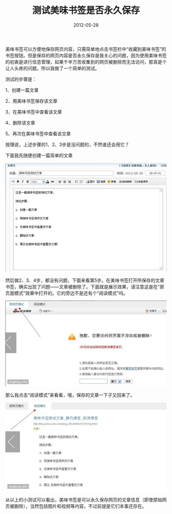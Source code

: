 ﻿---
title: "测试美味书签是否永久保存"
date: 2012-05-28
categories: 
  - "software_programming"
tags: 
  - "信息收集"
  - "知识管理"
  - "美味书签"
---

美味书签可以方便地保存网页内容，只需简单地点击书签栏中“收藏到美味书签”的书签按钮。但是保存的网页内容是否永久保存是我关心的问题，因为使用美味书签的初衷是进行信息管理，如果千辛万苦收集到的网页被删除而无法访问，那真是个让人头疼的问题。所以我做了一个简单的测试。

测试的步骤是：

1、创建一篇文章

2、用美味书签保存该文章

3、在美味书签中查看该文章

4、删除该文章

5、再次在美味书签中查看该文章

按理说，上述步骤的1、2、3步是没问题的，不然谁还会用它？

下面我先随便创建一篇简单的文章

![ÃÀÎ¶ÊéÇ©´´½¨ÎÄÕÂ](/images/7283712766_1b0af46066_z.jpg)

然后做2、3、4步，都没有问题，下面来看第5步。在美味书签打开所保存的文章书签，确实出现了问题——文章被删除了。下面就是展示效果，请注意这是在“原页面模式”效果中打开的。它的旁边不是还有个“阅读模式”吗。

![ɾ](/images/7283713166_78206b99a1_z.jpg)

那么我点击“阅读模式”来看看，哦，保存的文章一下子又回来了。

![ɾ](/images/7283713648_12a12bdd89_z.jpg)

从以上的小测试可以看出，美味书签是可以永久保存网页的文章信息（即使原始网页被删除），当然包括图片和视频等内容，不过前提是它们本事还存在。
